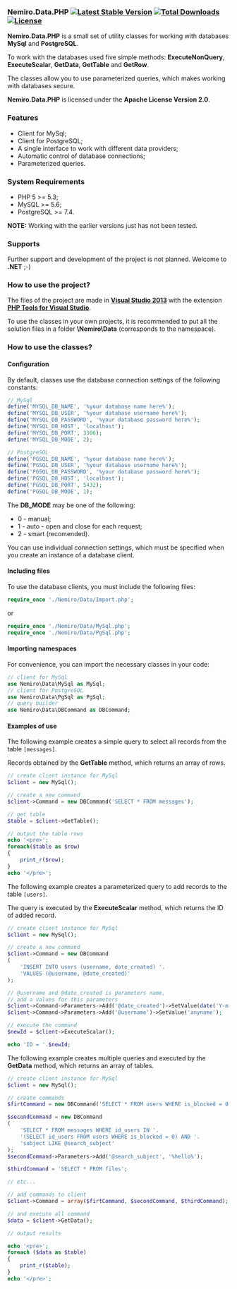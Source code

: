 ﻿### Nemiro.Data.PHP [![Latest Stable Version](https://poser.pugx.org/aleksey.nemiro/nemiro.data.php/v/stable)](https://packagist.org/packages/aleksey.nemiro/nemiro.data.php) [![Total Downloads](https://poser.pugx.org/aleksey.nemiro/nemiro.data.php/downloads)](https://packagist.org/packages/aleksey.nemiro/nemiro.data.php) [![License](https://poser.pugx.org/aleksey.nemiro/nemiro.data.php/license)](https://packagist.org/packages/aleksey.nemiro/nemiro.data.php)


**Nemiro.Data.PHP** is a small set of utility classes for working with databases **MySql** and **PostgreSQL**.

To work with the databases used five simple methods: **ExecuteNonQuery**, **ExecuteScalar**, **GetData**, **GetTable** and **GetRow**.

The classes allow you to use parameterized queries, which makes working with databases secure.

**Nemiro.Data.PHP** is licensed under the **Apache License Version 2.0**.

### Features

* Client for MySql;
* Client for PostgreSQL;
* A single interface to work with different data providers;
* Automatic control of database connections;
* Parameterized queries.

### System Requirements

* PHP 5 >= 5.3;
* MySQL >= 5.6;
* PostgreSQL >= 7.4.

**NOTE:** Working with the earlier versions just has not been tested.

### Supports

Further support and development of the project is not planned. Welcome to **.NET** ;-)

### How to use the project?

The files of the project are made in **[Visual Studio 2013](https://www.visualstudio.com/)** with the extension **[PHP Tools for Visual Studio](https://visualstudiogallery.msdn.microsoft.com/6eb51f05-ef01-4513-ac83-4c5f50c95fb5)**.

To use the classes in your own projects, it is recommended to put all the solution files in a folder **\Nemiro\Data** (corresponds to the namespace).

### How to use the classes?

#### Configuration

By default, classes use the database connection settings of the following constants:

```PHP
// MySql
define('MYSQL_DB_NAME', '%your database name here%');
define('MYSQL_DB_USER', '%your database username here%');
define('MYSQL_DB_PASSWORD', '%your database password here%');
define('MYSQL_DB_HOST', 'localhost');
define('MYSQL_DB_PORT', 3306);
define('MYSQL_DB_MODE', 2);

// PostgreSQL
define('PGSQL_DB_NAME', '%your database name here%');
define('PGSQL_DB_USER', '%your database username here%');
define('PGSQL_DB_PASSWORD', '%your database password here%');
define('PGSQL_DB_HOST', 'localhost');
define('PGSQL_DB_PORT', 5432);
define('PGSQL_DB_MODE', 1);
```

The **DB_MODE** may be one of the following:

* 0 - manual;
* 1 - auto - open and close for each request;
* 2 - smart (recomended).

You can use individual connection settings, which must be specified when you create an instance of a database client.

#### Including files

To use the database clients, you must include the following files:

```PHP
require_once './Nemiro/Data/Import.php';
```

or

```PHP
require_once './Nemiro/Data/MySql.php';
require_once './Nemiro/Data/PgSql.php';
```

#### Importing namespaces

For convenience, you can import the necessary classes in your code:

```PHP
// client for MySql
use Nemiro\Data\MySql as MySql;
// client for PostgreSQL
use Nemiro\Data\PgSql as PgSql;
// query builder
use Nemiro\Data\DBCommand as DBCommand;
```

#### Examples of use

The following example creates a simple query to select all records from the table `[messages]`.

Records obtained by the **GetTable** method, which returns an array of rows.

```PHP
// create client instance for MySql
$client = new MySql();

// create a new command
$client->Command = new DBCommand('SELECT * FROM messages');

// get table
$table = $client->GetTable();

// output the table rows
echo '<pre>';
foreach($table as $row)
{
	print_r($row);
}
echo '</pre>';
```

The following example creates a parameterized query to add records to the table `[users]`.

The query is executed by the **ExecuteScalar** method, which returns the ID of added record.

```PHP
// create client instance for MySql
$client = new MySql();

// create a new command
$client->Command = new DBCommand
(
	'INSERT INTO users (username, date_created) '.
	'VALUES (@username, @date_created)'
);

// @username and @date_created is parameters name, 
// add a values for this parameters
$client->Command->Parameters->Add('@date_created')->SetValue(date('Y-m-d H-i-s'));
$client->Command->Parameters->Add('@username')->SetValue('anyname');

// execute the command
$newId = $client->ExecuteScalar();

echo 'ID = '.$newId;
```

The following example creates multiple queries and executed by the **GetData** method, which returns an array of tables.

```PHP
// create client instance for MySql
$client = new MySql();

// create commands
$firtCommand = new DBCommand('SELECT * FROM users WHERE is_blocked = 0');

$secondCommand = new DBCommand
(
	'SELECT * FROM messages WHERE id_users IN '.
	'(SELECT id_users FROM users WHERE is_blocked = 0) AND '.
	'subject LIKE @search_subject'
);
$secondCommand->Parameters->Add('@search_subject', '%hello%');

$thirdCommand = 'SELECT * FROM files';

// etc...

// add commands to client
$client->Command = array($firtCommand, $secondCommand, $thirdCommand);

// and execute all command
$data = $client->GetData();

// output results

echo '<pre>';
foreach ($data as $table)
{
	print_r($table);
}
echo '</pre>';
```